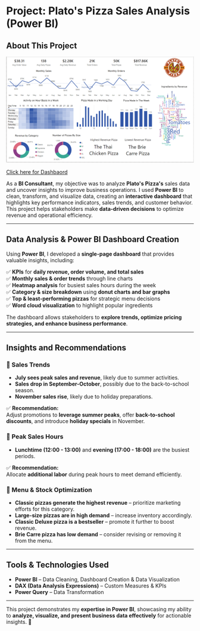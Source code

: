 # **Project: Plato's Pizza Sales Analysis (Power BI)**  

## **About This Project**  

![](https://github.com/keshav-9636/Plato-Pizza-Maven-Analytics/blob/main/plato%20pizza.PNG)

[Click here for Dashbaord](https://app.powerbi.com/reportEmbed?reportId=12c59d00-17ef-4d16-872a-5b95246f1831&autoAuth=true&ctid=94cae9ea-0b8a-42ae-8bd1-f931240f41de)

As a **BI Consultant**, my objective was to analyze **Plato's Pizza's** sales data and uncover insights to improve business operations. I used **Power BI** to clean, transform, and visualize data, creating an **interactive dashboard** that highlights key performance indicators, sales trends, and customer behavior. This project helps stakeholders make **data-driven decisions** to optimize revenue and operational efficiency.  

---

## **Data Analysis & Power BI Dashboard Creation**  
Using **Power BI**, I developed a **single-page dashboard** that provides valuable insights, including:  

✅ **KPIs** for **daily revenue, order volume, and total sales**  
✅ **Monthly sales & order trends** through line charts  
✅ **Heatmap analysis** for busiest sales hours during the week  
✅ **Category & size breakdown** using **donut charts and bar graphs**  
✅ **Top & least-performing pizzas** for strategic menu decisions  
✅ **Word cloud visualization** to highlight popular ingredients  

The dashboard allows stakeholders to **explore trends, optimize pricing strategies, and enhance business performance**.  

---

## **Insights and Recommendations**  

### 📌 Sales Trends  
- **July sees peak sales and revenue**, likely due to summer activities.  
- **Sales drop in September-October**, possibly due to the back-to-school season.  
- **November sales rise**, likely due to holiday preparations.  

✅ **Recommendation:**  
Adjust promotions to **leverage summer peaks**, offer **back-to-school discounts**, and introduce **holiday specials** in November.  

### 📌 Peak Sales Hours  
- **Lunchtime (12:00 - 13:00)** and **evening (17:00 - 18:00)** are the busiest periods.  

✅ **Recommendation:**  
Allocate **additional labor** during peak hours to meet demand efficiently.  

### 📌 Menu & Stock Optimization  
- **Classic pizzas generate the highest revenue** – prioritize marketing efforts for this category.  
- **Large-size pizzas are in high demand** – increase inventory accordingly.  
- **Classic Deluxe pizza is a bestseller** – promote it further to boost revenue.  
- **Brie Carre pizza has low demand** – consider revising or removing it from the menu.  

---

## **Tools & Technologies Used**  
- **Power BI** – Data Cleaning, Dashboard Creation & Data Visualization  
- **DAX (Data Analysis Expressions)** – Custom Measures & KPIs  
- **Power Query** – Data Transformation  

---

This project demonstrates my **expertise in Power BI**, showcasing my ability to **analyze, visualize, and present business data effectively** for actionable insights. 🚀
